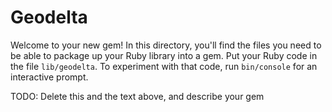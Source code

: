 # Geodelta

Welcome to your new gem! In this directory, you'll find the files you need to be able to package up your Ruby library into a gem. Put your Ruby code in the file `lib/geodelta`. To experiment with that code, run `bin/console` for an interactive prompt.

TODO: Delete this and the text above, and describe your gem
